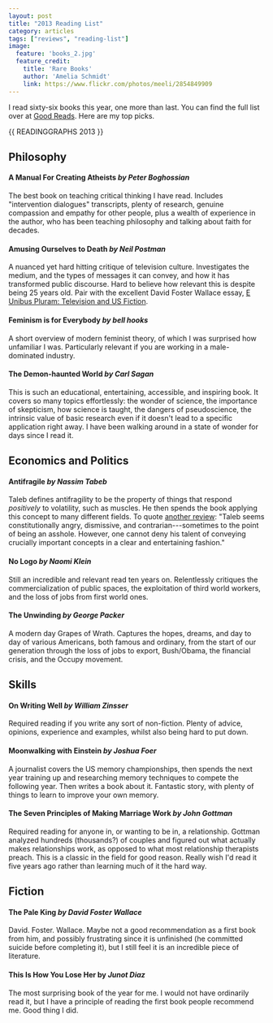 ```yaml
---
layout: post
title: "2013 Reading List"
category: articles
tags: ["reviews", "reading-list"]
image:
  feature: 'books_2.jpg'
  feature_credit:
    title: 'Rare Books'
    author: 'Amelia Schmidt'
    link: https://www.flickr.com/photos/meeli/2854849909
---
```


I read sixty-six books this year, one more than last. You can find the full list over at [Good Reads](https://www.goodreads.com/review/list/2875383-xavier-shay?utf8=%E2%9C%93&read_at=2013&view=covers&per_page=100). Here are my top picks.

{{ READINGGRAPHS 2013 }}

## Philosophy

#### A Manual For Creating Atheists _by Peter Boghossian_

The best book on teaching critical thinking I have read. Includes "intervention dialogues" transcripts, plenty of research, genuine compassion and empathy for other people, plus a wealth of experience in the author, who has been teaching philosophy and talking about faith for decades.

#### Amusing Ourselves to Death _by Neil Postman_

A nuanced yet hard hitting critique of television culture. Investigates the medium, and the types of messages it can convey, and how it has transformed public discourse. Hard to believe how relevant this is despite being 25 years old. Pair with the excellent David Foster Wallace essay, [E Unibus Pluram: Television and US Fiction](http://jsomers.net/DFW_TV.pdf).

#### Feminism is for Everybody _by bell hooks_

A short overview of modern feminist theory, of which I was surprised how unfamiliar I was. Particularly relevant if you are working in a male-dominated industry.

#### The Demon-haunted World _by Carl Sagan_

This is such an educational, entertaining, accessible, and inspiring book. It covers so many topics effortlessly: the wonder of science, the importance of skepticism, how science is taught, the dangers of pseudoscience, the intrinsic value of basic research even if it doesn't lead to a specific application right away. I have been walking around in a state of wonder for days since I read it.

## Economics and Politics

#### Antifragile _by Nassim Tabeb_

Taleb defines antifragility to be the property of things that respond _positively_ to volatility, such as muscles. He then spends the book applying this concept to many different fields. To quote [another review](https://www.goodreads.com/review/show/339732708): "Taleb seems constitutionally angry, dismissive, and contrarian---sometimes to the point of being an asshole. However, one cannot deny his talent of conveying crucially important concepts in a clear and entertaining fashion."

#### No Logo _by Naomi Klein_

Still an incredible and relevant read ten years on. Relentlessly critiques the commercialization of public spaces, the exploitation of third world workers, and the loss of jobs from first world ones.

#### The Unwinding _by George Packer_

A modern day Grapes of Wrath. Captures the hopes, dreams, and day to day of various Americans, both famous and ordinary, from the start of our generation through the loss of jobs to export, Bush/Obama, the financial crisis, and the Occupy movement.


## Skills

#### On Writing Well _by William Zinsser_

Required reading if you write any sort of non-fiction. Plenty of advice, opinions, experience and examples, whilst also being hard to put down.

#### Moonwalking with Einstein _by Joshua Foer_

A journalist covers the US memory championships, then spends the next year training up and researching memory techniques to compete the following year. Then writes a book about it. Fantastic story, with plenty of things to learn to improve your own memory.

#### The Seven Principles of Making Marriage Work _by John Gottman_

Required reading for anyone in, or wanting to be in, a relationship. Gottman analyzed hundreds (thousands?) of couples and figured out what actually makes relationships work, as opposed to what most relationship therapists preach. This is a classic in the field for good reason. Really wish I'd read it five years ago rather than learning much of it the hard way.

## Fiction

#### The Pale King _by David Foster Wallace_

David. Foster. Wallace. Maybe not a good recommendation as a first book from him, and possibly frustrating since it is unfinished (he committed suicide before completing it), but I still feel it is an incredible piece of literature.

#### This Is How You Lose Her by _Junot Diaz_

The most surprising book of the year for me. I would not have ordinarily read it, but I have a principle of reading the first book people recommend me. Good thing I did.
